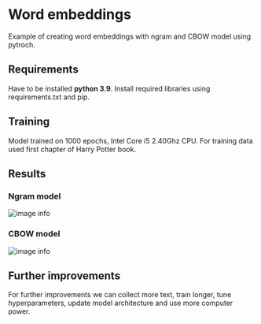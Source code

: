 # Word embeddings

Example of creating word embeddings with ngram and CBOW model using pytroch.

## Requirements

Have to be installed **python 3.9**. Install required libraries using requirements.txt and pip.

## Training 

Model trained on 1000 epochs, Intel Core i5 2.40Ghz CPU. For training data used first chapter of Harry Potter book.

## Results

### Ngram model

![image info](./images/ngram_training.png)

### CBOW model

![image info](./images/cbow_training.png)

## Further improvements

For further improvements we can collect more text, train longer, tune hyperparameters, update model architecture and use more computer power.